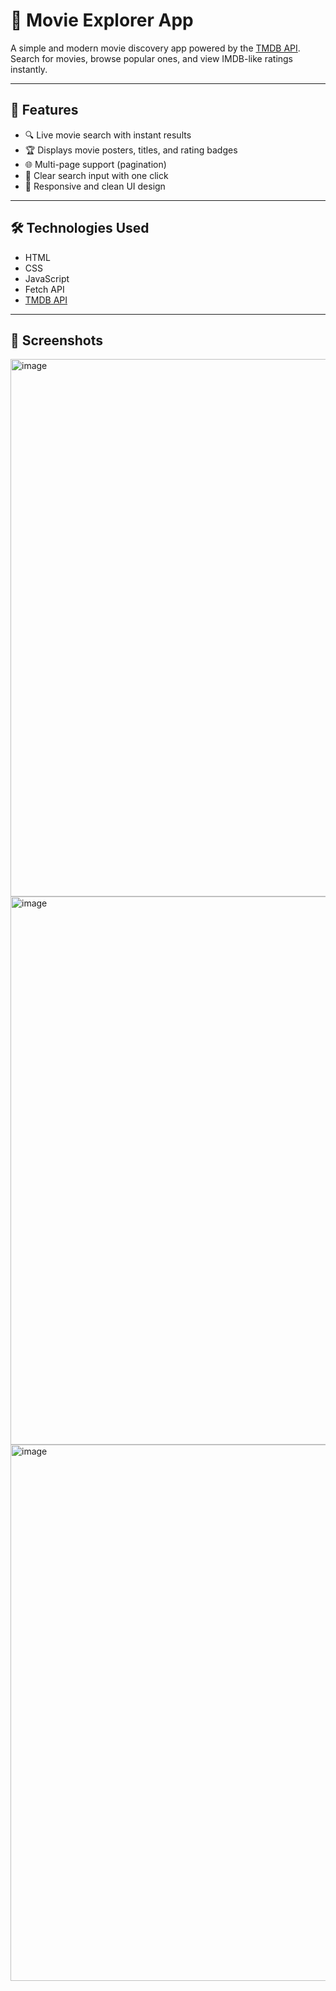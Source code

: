 # 🎥 Movie Explorer App

A simple and modern movie discovery app powered by the [TMDB API](https://www.themoviedb.org/).  
Search for movies, browse popular ones, and view IMDB-like ratings instantly.

---

## 🚀 Features

- 🔍 Live movie search with instant results  
- 🏆 Displays movie posters, titles, and rating badges  
- 🌐 Multi-page support (pagination)  
- 🧼 Clear search input with one click  
- 🎨 Responsive and clean UI design  

---

## 🛠️ Technologies Used

- HTML  
- CSS  
- JavaScript  
- Fetch API  
- [TMDB API](https://www.themoviedb.org/)  

---

## 📸 Screenshots

<img width="1841" height="860" alt="image" src="https://github.com/user-attachments/assets/eb931847-13ce-4242-8846-93a83adec3ba" />
<img width="1855" height="877" alt="image" src="https://github.com/user-attachments/assets/4d1cb02e-d7b7-4dc8-bd41-f605abbc8607" />
<img width="1838" height="858" alt="image" src="https://github.com/user-attachments/assets/e3740fe5-fc7e-4382-b48e-a28f4a50b088" />





